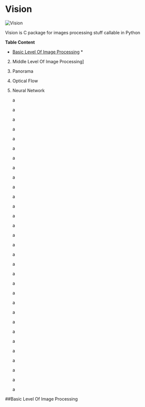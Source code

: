 # Vision

![Vision](https://github.com/DiaaZiada/Vision/blob/master/images/Vision.jpg)

Vision is C package for images processing stuff callable in Python

**Table Content**

 

 * [Basic Level Of Image Processing](#Basic%20Level%20Of%20Image%20Processing)
	 *
	 
 2. Middle Level Of Image Processing]
 3. Panorama
 4. Optical Flow
 5. Neural Network
	
	a

	
	a

	
	a

	
	a

	
	a

	
	a

	
	a

	
	a

	
	a

	
	a

	
	a

	
	a

	
	a

	
	a

	
	a

	
	a

	
	a

	
	a

	
	a

	
	a

	
	a

	
	a

	
	a

	
	a

	
	a

	
	a

	
	a

	
	a

	
	a

	
	a

	
	a

##Basic Level Of Image Processing


 
